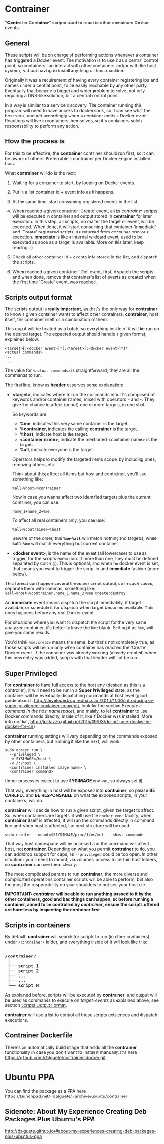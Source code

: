 Contrainer
==========

"**Contr**oller Cont**ainer**" scripts used to react to other containers Docker events.


General
-------

These scripts will be on charge of performing actions whenever a container has triggered
a Docker event. The motivation is to use it as a central control point, so containers
can interact with other containers and/or with the host system, without having to
install anything on host machine.

Originally it was a requirement of having every container registering ips and names
under a central point, to be easily reachable by any other party. Eventually that became
a bigger and wider problem to solve, not only requiring a DNS-like solution, but a
central control point.

In a way is similar to a service discovery. The container running this program will
need to have access to docker.sock, so it can see what the host sees, and act accordingly
when a container emits a Docker event. Reactions will live in containers themselves,
so it's containers solely responsability to perform any action.


How the process is
------------------

For this to be effective, the **contrainer** container should run first, so it can be
aware of others. Preferrable a contrainer per Docker Engine installed host.

What **contrainer** will do is the next:

  1. Waiting for a container to start, by looping on Docker events.

  2. Put in a list container id + event info as it happens.

  3. At the same time, start consuming registered events in the list.

  4. When reached a given container 'Create' event, all its *contrainer* scripts will be
    executed in container and output stored in **contrainer** for later execution.
    In this step, all scripts, no matter the target or event, will be executed.
    When done, it will start consuming that container 'inmediate' and  'Create' registered
    scripts, as returned from container previous execution. **inmediate** is like a
    internal wildcard event, used to be executed as soon as a target is available.
    More on this later, keep reading. :)

  5. Check all other container id + events info stored in the list, and dispatch the
    scripts.

  6. When reached a given container 'Die' event, first, dispatch the scripts and when
    done, remove that container's list of events as created when the first time
    'Create' event, was reached.


Scripts output format
---------------------

The scripts output is **really important**, as that's the only way for **contrainer** to know
a given container wants to affect other containers, **contrainer**, host itself, the
container itself or a combination of them.

This ouput will be treated as a batch, so everything inside of it will be run on the
desired target. The expected output should handle a given format, explained below:

```
<target>[:<docker event>]*[,<target>[:<docker event>]*]*
<actual commands>
...
...
```

The value for `<actual commands>` is straightforward, they are all the commands to run.

The first line, know as **header** deserves some explanation:

  * **\<target\>**, indicates where to run the commands into. It's composed of keywords
    and/or container names, mixed with operators `~` and `+`. They give the chance
    to affect (or not) one or more targets, in one shot.

    So keywords are:
      * **%me**, indicates this very same container is the target.
      * **%contrainer**, indicates the calling **contrainer** is the target.
      * **%host**, indicate host is the target.
      * **\<container name\>**, indicate the mentioned \<container name\> is the target.
      * **%all**, indicate everyone is the target.

    Operators helps to modify the targeted items scope, by including ones, removing
    others, etc.

    Think about this; affect all items but host and contrainer, you'll use something like:
    ```
    %all~%host~%contrainer
    ```

    Now in case you wanna affect two identified targets plus the current container,
    you can use:
    ```
    name_1+name_2+%me
    ```

    To affect all real containers only, you can use:
    ```
    %all~%contrainer~%host
    ```

    Beware of the order, this **`%me~%all`** will match nothing (no targets), while
    **`%all~%me`** will match everything but current container.

  * **\<docker event\>**, is the name of the event (all lowercase) to use as trigger, for the scripts
    execution. If more than one, they must be defined separated by colon (:). This is
    optional, and when no docker event is set, that means you want to trigger the
    script in and **inmediate** fashion (more below).

This format can happen several times per script output, so in such cases, separate
them with commas, something like:
    ```
    %all~%host~%contrainer,name_1+name_2+%me:create:destroy
    ```

An **inmediate** event means dispatch the script inmediately, if target available,
or schedule it for dispatch when target becomes available. This ones happens before
any real Docker event.

For situations where you want to dispatch the script for the very same analyzed container,
it's better to leave the line blank.
Setting it as `%me`, will give you same results.

You'd think `%me:create` means the same, but that's not completely true, as those
scripts will be run only when container has reached the 'Create' Docker event. If
the container was already working (already created) when this new entry was added,
scripts with that header will not be run.


Super Privileged
----------------

For **contrainer** to have full access to the host env (desired as this is a controller), 
it will need to be run in a **Super Privileged** state, as the container will be eventually
dispatching commands at host level (good guide about it http://developerblog.redhat.com/2014/11/06/introducing-a-super-privileged-container-concept/,
look for the section *Execute a command in the host namespace*), and mainly, to
let **contrainer** to use Docker commands direclty, inside of it, like if Docker
was installed (More info on that, http://jpetazzo.github.io/2015/09/03/do-not-use-docker-in-docker-for-ci/)

**contrainer** running settings will vary depending on the commands exposed by
other containers, but running it like the next, will work:

```
sudo docker run \
  --privileged \
  -e SYSIMAGE=/host \
  -v /:/host \
  <contrainer installed image name> \
  <contrainer command>
```

(Inner processes expect to use **SYSIMAGE** env var, so always set it).

That way, everything in host will be exposed into **contrainer**, so please **BE CAREFUL**
and **BE RESPONSABLE** on what the exposed scripts, in your containers, will do.

**contrainer** will decide how to run a given script, given the target to affect.
So, when containers are targets, it will use the `docker exec` facility, when
**contrainer** itself is affected, it will run the commands directly in command
line and when host is affected, the next structure will be used:

```
sudo nsenter --mount=$S1YSIMAGE/proc/1/ns/mnt -- <host command>
```

That way host namespace will be accesed and the command will affect host, not **contrainer**.
Depending on what you permit **contrainer** to do, you can add/drop support for
caps, as `--privileged` could be too open. In other situations you'll need to mount,
via volumes, access to certain host folders, so **contrainer** can see them clearly.

The most complicated params to run **contrainer**, the more diverse and complicated
operations container scripts will be able to perform; but also the most the responsibility
on your shoulders to not see your host die.

<strong>IMPORTANT: <em>contrainer</em> will be able to run anything passed to it by the other containers,
good and bad things can happen, so before running a container, aimed to be controlled
by <em>contrainer</em>, ensure the scripts offered are harmless by inspecting the
container first.</strong>

Scripts in containers
---------------------

By default, **contrainer** will search for scripts to run (in other containers) under `/contrainer/`
folder, and everything inside of it will look like this:

<pre><strong>
/contrainer/
 │
 ├── script 1
 ├── script 2
 ├── ...
 ├── ...
 └── script N
</strong></pre>

As explained before, scripts will be executed by **contrainer**, and output will
be used as commands to execute on *target+events* as explained above, see section
[Scripts Output Format](#scripts-output-format).

**contrainer** will use a list to control all these scripts existences and dispatch
executions.


Contrainer Dockerfile
---------------------

There's an automatically build image that holds all the **contrainer** functionality
in case you don't want to install it manually. It's here https://github.com/dalguete/contrainer-docker.git


Ubuntu PPA
==========

You can find the package as a PPA here https://launchpad.net/~dalguete/+archive/ubuntu/contrainer

Sidenote: About My Experience Creating Deb Packages Plus Ubuntu's PPA
---------------------------------------------------------------------

http://dalguete.github.io/#about-my-experiences-creating-deb-packages-plus-ubuntus-ppa

